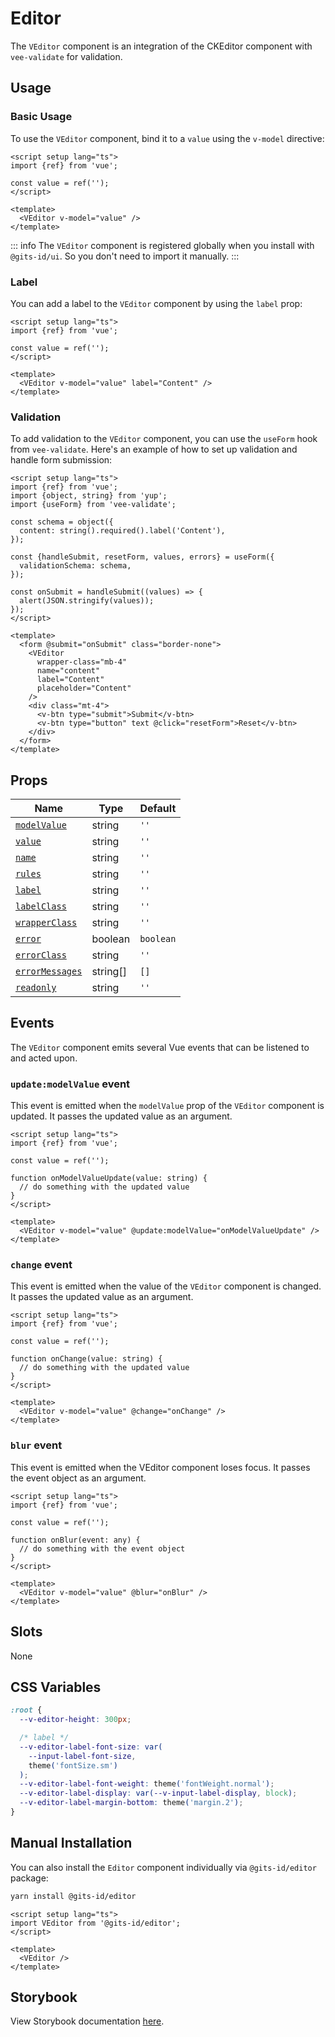 # Editor

The `VEditor` component is an integration of the CKEditor component with `vee-validate` for validation.

## Usage

### Basic Usage

To use the `VEditor` component, bind it to a `value` using the `v-model` directive:

```vue
<script setup lang="ts">
import {ref} from 'vue';

const value = ref('');
</script>

<template>
  <VEditor v-model="value" />
</template>
```

<LivePreview src="forms-editor--default" />

::: info
The `VEditor` component is registered globally when you install with `@gits-id/ui`. So you don't need to import it manually.
:::

### Label

You can add a label to the `VEditor` component by using the `label` prop:

```vue
<script setup lang="ts">
import {ref} from 'vue';

const value = ref('');
</script>

<template>
  <VEditor v-model="value" label="Content" />
</template>
```

<LivePreview src="forms-editor--label" />

### Validation

To add validation to the `VEditor` component, you can use the `useForm` hook from `vee-validate`. Here's an example of how to set up validation and handle form submission:

```vue
<script setup lang="ts">
import {ref} from 'vue';
import {object, string} from 'yup';
import {useForm} from 'vee-validate';

const schema = object({
  content: string().required().label('Content'),
});

const {handleSubmit, resetForm, values, errors} = useForm({
  validationSchema: schema,
});

const onSubmit = handleSubmit((values) => {
  alert(JSON.stringify(values));
});
</script>

<template>
  <form @submit="onSubmit" class="border-none">
    <VEditor
      wrapper-class="mb-4"
      name="content"
      label="Content"
      placeholder="Content"
    />
    <div class="mt-4">
      <v-btn type="submit">Submit</v-btn>
      <v-btn type="button" text @click="resetForm">Reset</v-btn>
    </div>
  </form>
</template>
```

<LivePreview src="forms-editor--validation" />

## Props

| Name                              | Type     | Default   |
| --------------------------------- | -------- | --------- |
| [`modelValue`](#modelValue)       | string   | `''`      |
| [`value`](#value)                 | string   | `''`      |
| [`name`](#name)                   | string   | `''`      |
| [`rules`](#rules)                 | string   | `''`      |
| [`label`](#label)                 | string   | `''`      |
| [`labelClass`](#labelClass)       | string   | `''`      |
| [`wrapperClass`](#wrapperClass)   | string   | `''`      |
| [`error`](#error)                 | boolean  | `boolean` |
| [`errorClass`](#errorClass)       | string   | `''`      |
| [`errorMessages`](#errorMessages) | string[] | `[]`      |
| [`readonly`](#readonly)           | string   | `''`      |

## Events

The `VEditor` component emits several Vue events that can be listened to and acted upon.

### `update:modelValue` event

This event is emitted when the `modelValue` prop of the `VEditor` component is updated. It passes the updated value as an argument.

```vue
<script setup lang="ts">
import {ref} from 'vue';

const value = ref('');

function onModelValueUpdate(value: string) {
  // do something with the updated value
}
</script>

<template>
  <VEditor v-model="value" @update:modelValue="onModelValueUpdate" />
</template>
```

### `change` event

This event is emitted when the value of the `VEditor` component is changed. It passes the updated value as an argument.

```vue
<script setup lang="ts">
import {ref} from 'vue';

const value = ref('');

function onChange(value: string) {
  // do something with the updated value
}
</script>

<template>
  <VEditor v-model="value" @change="onChange" />
</template>
```

### `blur` event

This event is emitted when the VEditor component loses focus. It passes the event object as an argument.

```vue
<script setup lang="ts">
import {ref} from 'vue';

const value = ref('');

function onBlur(event: any) {
  // do something with the event object
}
</script>

<template>
  <VEditor v-model="value" @blur="onBlur" />
</template>
```

## Slots

None

## CSS Variables

```css
:root {
  --v-editor-height: 300px;

  /* label */
  --v-editor-label-font-size: var(
    --input-label-font-size,
    theme('fontSize.sm')
  );
  --v-editor-label-font-weight: theme('fontWeight.normal');
  --v-editor-label-display: var(--v-input-label-display, block);
  --v-editor-label-margin-bottom: theme('margin.2');
}
```

## Manual Installation

You can also install the `Editor` component individually via `@gits-id/editor` package:

```bash
yarn install @gits-id/editor
```

```vue
<script setup lang="ts">
import VEditor from '@gits-id/editor';
</script>

<template>
  <VEditor />
</template>
```

## Storybook

View Storybook documentation [here](https://gits-ui.web.app/?path=/story/components-editor--default).
